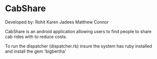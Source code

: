 CabShare
========
Developed by:
  Rohit
  Karen
  Jadees
  Matthew
  Connor

CabShare is an android application allowing users to find people to share cab rides with to reduce costs.

To run the dispatcher (dispatcher.rb) insure the system has ruby installed and install the gem 'bigbertha'
